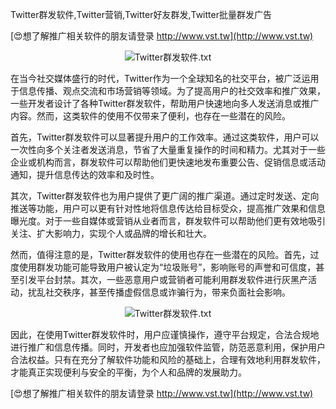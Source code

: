 Twitter群发软件,Twitter营销,Twitter好友群发,Twitter批量群发广告

[😍想了解推广相关软件的朋友请登录 http://www.vst.tw](http://www.vst.tw)

 <center><img src="https://vst.tw/MP4/tuiguang/png/0.png" alt="Twitter群发软件.txt"></center>

在当今社交媒体盛行的时代，Twitter作为一个全球知名的社交平台，被广泛运用于信息传播、观点交流和市场营销等领域。为了提高用户的社交效率和推广效果，一些开发者设计了各种Twitter群发软件，帮助用户快速地向多人发送消息或推广内容。然而，这类软件的使用不仅带来了便利，也存在一些潜在的风险。

首先，Twitter群发软件可以显著提升用户的工作效率。通过这类软件，用户可以一次性向多个关注者发送消息，节省了大量重复操作的时间和精力。尤其对于一些企业或机构而言，群发软件可以帮助他们更快速地发布重要公告、促销信息或活动通知，提升信息传达的效率和及时性。

其次，Twitter群发软件也为用户提供了更广阔的推广渠道。通过定时发送、定向推送等功能，用户可以更有针对性地将信息传达给目标受众，提高推广效果和信息曝光度。对于一些自媒体或营销从业者而言，群发软件可以帮助他们更有效地吸引关注、扩大影响力，实现个人或品牌的增长和壮大。

然而，值得注意的是，Twitter群发软件的使用也存在一些潜在的风险。首先，过度使用群发功能可能导致用户被认定为“垃圾账号”，影响账号的声誉和可信度，甚至引发平台封禁。其次，一些恶意用户或营销者可能利用群发软件进行灰黑产活动，扰乱社交秩序，甚至传播虚假信息或诈骗行为，带来负面社会影响。

 <center><img src="https://vst.tw/MP4/tuiguang/png/0.png" alt="Twitter群发软件.txt"></center>

因此，在使用Twitter群发软件时，用户应谨慎操作，遵守平台规定，合法合规地进行推广和信息传播。同时，开发者也应加强软件监管，防范恶意利用，保护用户合法权益。只有在充分了解软件功能和风险的基础上，合理有效地利用群发软件，才能真正实现便利与安全的平衡，为个人和品牌的发展助力。

[😍想了解推广相关软件的朋友请登录 http://www.vst.tw](http://www.vst.tw)




